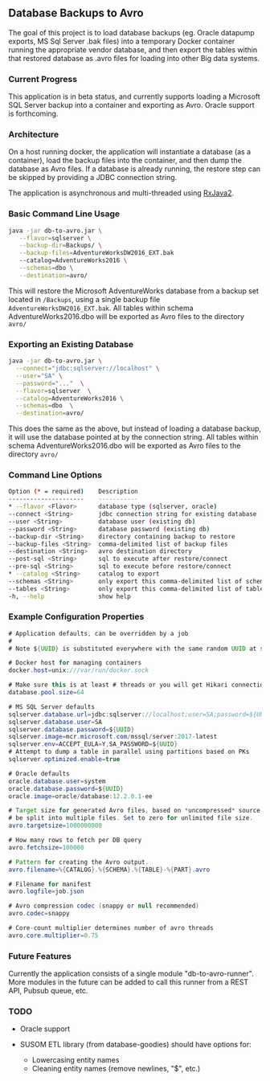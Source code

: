## Database Backups to Avro

The goal of this project is to load database backups (eg. Oracle datapump exports, MS Sql Server .bak files) into a
temporary Docker container running the appropriate vendor database, and then export the tables within that restored database as .avro files for loading into other Big data systems. 

### Current Progress

This application is in beta status, and currently supports loading a Microsoft SQL Server backup into a container and exporting as Avro. Oracle support is forthcoming.

### Architecture

On a host running docker, the application will instantiate a database (as a container), load the backup files into the container, and then dump the database as Avro files.
If a database is already running, the restore step can be skipped by providing a JDBC connection string.

The application is asynchronous and multi-threaded using [RxJava2](https://github.com/ReactiveX/RxJava).

### Basic Command Line Usage

```bash
java -jar db-to-avro.jar \
   --flavor=sqlserver \
   --backup-dir=Backups/ \
   --backup-files=AdventureWorksDW2016_EXT.bak
   --catalog=AdventureWorks2016 \
   --schemas=dbo \
   --destination=avro/
```

This will restore the Microsoft AdventureWorks database from a backup set located in `/Backups`, using a single backup file `AdventureWorksDW2016_EXT.bak`.
All tables within schema AdventureWorks2016.dbo will be exported as Avro files to the directory `avro/`

### Exporting an Existing Database

```bash
java -jar db-to-avro.jar \
  --connect="jdbc:sqlserver://localhost" \
  --user="SA" \
  --password="..."  \
  --flavor=sqlserver  \
  --catalog=AdventureWorks2016 \
  --schemas=dbo  \
  --destination=avro/
```

This does the same as the above, but instead of loading a database backup, it will use the database pointed at by the connection string.
All tables within schema AdventureWorks2016.dbo will be exported as Avro files to the directory `avro/`

### Command Line Options

```bash
Option (* = required)    Description
---------------------    -----------
* --flavor <Flavor>      database type (sqlserver, oracle)
--connect <String>       jdbc connection string for existing database
--user <String>          database user (existing db)
--password <String>      database password (existing db)
--backup-dir <String>    directory containing backup to restore
--backup-files <String>  comma-delimited list of backup files
--destination <String>   avro destination directory
--post-sql <String>      sql to execute after restore/connect
--pre-sql <String>       sql to execute before restore/connect
* --catalog <String>     catalog to export
--schemas <String>       only export this comma-delimited list of schemas
--tables <String>        only export this comma-delimited list of tables
-h, --help               show help
```

### Example Configuration Properties

```java
# Application defaults, can be overridden by a job
#
# Note ${UUID} is substituted everywhere with the same random UUID at startup time

# Docker host for managing containers
docker.host=unix:///var/run/docker.sock

# Make sure this is at least # threads or you will get Hikari connection timeouts
database.pool.size=64

# MS SQL Server defaults
sqlserver.database.url=jdbc:sqlserver://localhost;user=SA;password=${UUID};database=master;autoCommit=false
sqlserver.database.user=SA
sqlserver.database.password=${UUID}
sqlserver.image=mcr.microsoft.com/mssql/server:2017-latest
sqlserver.env=ACCEPT_EULA=Y,SA_PASSWORD=${UUID}
# Attempt to dump a table in parallel using partitions based on PKs
sqlserver.optimized.enable=true

# Oracle defaults
oracle.database.user=system
oracle.database.password=${UUID}
oracle.image=oracle/database:12.2.0.1-ee

# Target size for generated Avro files, based on *uncompressed* source table bytes. Tables under this size will not
# be split into multiple files. Set to zero for unlimited file size.
avro.targetsize=1000000000

# How many rows to fetch per DB query
avro.fetchsize=100000

# Pattern for creating the Avro output.
avro.filename=%{CATALOG}.%{SCHEMA}.%{TABLE}-%{PART}.avro

# Filename for manifest
avro.logfile=job.json

# Avro compression codec (snappy or null recommended)
avro.codec=snappy

# Core-count multiplier determines number of avro threads
avro.core.multiplier=0.75
```

### Future Features

Currently the application consists of a single module "db-to-avro-runner". More modules in the future can be added to call this runner from a REST API, Pubsub queue, etc.

### TODO

* Oracle support

* SUSOM ETL library (from database-goodies) should have options for:
  * Lowercasing entity names
  * Cleaning entity names (remove newlines, "$", etc.)
